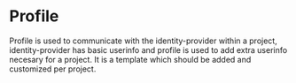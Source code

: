 # Profile 
Profile is used to communicate with the identity-provider within a project, identity-provider has basic userinfo and profile is used to add extra userinfo necesary for a project.    It is a template which should be added and customized per project.
